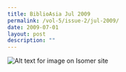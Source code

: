 ```yaml
---
title: BiblioAsia Jul 2009
permalink: /vol-5/issue-2/jul-2009/
date: 2009-07-01
layout: post
description: ""
---
```

![Alt text for image on Isomer site](/images/covers/ba5-2.jpg)